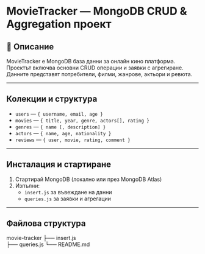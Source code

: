 #  MovieTracker — MongoDB CRUD & Aggregation проект

## 🧾 Описание

MovieTracker е MongoDB база данни за онлайн кино платформа. Проектът включва основни CRUD операции и заявки с агрегиране. Данните представят потребители, филми, жанрове, актьори и ревюта.

---

##  Колекции и структура

- `users` — `{ username, email, age }`
- `movies` — `{ title, year, genre, actors[], rating }`
- `genres` — `{ name [, description] }`
- `actors` — `{ name, age, nationality }`
- `reviews` — `{ user, movie, rating, comment }`

---

##  Инсталация и стартиране

1. Стартирай MongoDB (локално или през MongoDB Atlas)
2. Изпълни:
   - `insert.js` за въвеждане на данни
   - `queries.js` за заявки и агрегации

---

##  Файлова структура
movie-tracker
├── insert.js  
├── queries.js 
└── README.md
